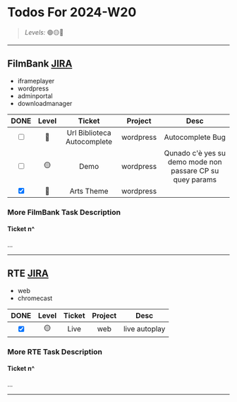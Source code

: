 # Todos For 2024-W20

> _Levels:_ 🟢🟡🔴

---

## FilmBank [JIRA](https://fincons.atlassian.net/jira/software/projects/DDS/boards/9/timeline)

- iframeplayer
- wordpress
- adminportal
- downloadmanager

|                     DONE                      | Level |           Ticket            |  Project  |                           Desc                            |
| :-------------------------------------------: | :---: | :-------------------------: | :-------: | :-------------------------------------------------------: |
| <input type="checkbox" unchecked id="b5a2b9"> |  🔴   | Url Biblioteca Autocomplete | wordpress |                     Autocomplete Bug                      |
| <input type="checkbox" unchecked id="1907cc"> |  🟡   |            Demo             | wordpress | Qunado c'è yes su demo mode non passare CP su quey params |
| <input type="checkbox" checked id="f8cc70"> |  🔴   |         Arts Theme          | wordpress |                                                           |

### More FilmBank Task Description

#### Ticket n^

...

---

## RTE [JIRA](https://ott-jira.finconsgroup.com/secure/RapidBoard.jspa?rapidView=1&projectKey=RTEBB&view=planning.nodetail&quickFilter=1)

- web
- chromecast

|                     DONE                      | Level | Ticket | Project |     Desc      |
| :-------------------------------------------: | :---: | :----: | :-----: | :-----------: |
| <input type="checkbox" checked id="64f445"> |  🟡   |  Live  |   web   | live autoplay |

### More RTE Task Description

#### Ticket n^

...

---
